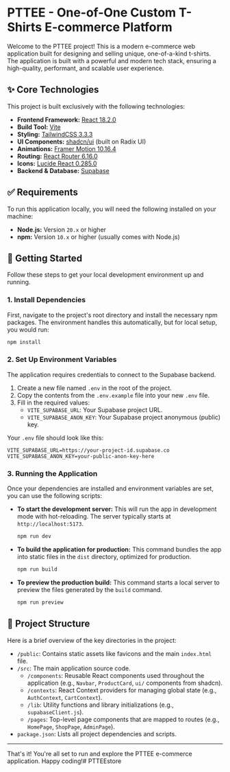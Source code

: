 # PTTEE - One-of-One Custom T-Shirts E-commerce Platform

Welcome to the PTTEE project! This is a modern e-commerce web application built for designing and selling unique, one-of-a-kind t-shirts. The application is built with a powerful and modern tech stack, ensuring a high-quality, performant, and scalable user experience.

## ✨ Core Technologies

This project is built exclusively with the following technologies:

-   **Frontend Framework:** [React 18.2.0](https://reactjs.org/)
-   **Build Tool:** [Vite](https://vitejs.dev/)
-   **Styling:** [TailwindCSS 3.3.3](https://tailwindcss.com/)
-   **UI Components:** [shadcn/ui](https://ui.shadcn.com/) (built on Radix UI)
-   **Animations:** [Framer Motion 10.16.4](https://www.framer.com/motion/)
-   **Routing:** [React Router 6.16.0](https://reactrouter.com/)
-   **Icons:** [Lucide React 0.285.0](https://lucide.dev/)
-   **Backend & Database:** [Supabase](https://supabase.io/)

## ✅ Requirements

To run this application locally, you will need the following installed on your machine:

-   **Node.js:** Version `20.x` or higher
-   **npm:** Version `10.x` or higher (usually comes with Node.js)

## 🚀 Getting Started

Follow these steps to get your local development environment up and running.

### 1. Install Dependencies

First, navigate to the project's root directory and install the necessary npm packages. The environment handles this automatically, but for local setup, you would run:

```bash
npm install
```

### 2. Set Up Environment Variables

The application requires credentials to connect to the Supabase backend.

1.  Create a new file named `.env` in the root of the project.
2.  Copy the contents from the `.env.example` file into your new `.env` file.
3.  Fill in the required values:
    -   `VITE_SUPABASE_URL`: Your Supabase project URL.
    -   `VITE_SUPABASE_ANON_KEY`: Your Supabase project anonymous (public) key.

Your `.env` file should look like this:

```
VITE_SUPABASE_URL=https://your-project-id.supabase.co
VITE_SUPABASE_ANON_KEY=your-public-anon-key-here
```

### 3. Running the Application

Once your dependencies are installed and environment variables are set, you can use the following scripts:

-   **To start the development server:**
    This will run the app in development mode with hot-reloading. The server typically starts at `http://localhost:5173`.
    ```bash
    npm run dev
    ```

-   **To build the application for production:**
    This command bundles the app into static files in the `dist` directory, optimized for production.
    ```bash
    npm run build
    ```

-   **To preview the production build:**
    This command starts a local server to preview the files generated by the `build` command.
    ```bash
    npm run preview
    ```

## 📂 Project Structure

Here is a brief overview of the key directories in the project:

-   `/public`: Contains static assets like favicons and the main `index.html` file.
-   `/src`: The main application source code.
    -   `/components`: Reusable React components used throughout the application (e.g., `Navbar`, `ProductCard`, `ui/` components from shadcn).
    -   `/contexts`: React Context providers for managing global state (e.g., `AuthContext`, `CartContext`).
    -   `/lib`: Utility functions and library initializations (e.g., `supabaseClient.js`).
    -   `/pages`: Top-level page components that are mapped to routes (e.g., `HomePage`, `ShopPage`, `AdminPage`).
-   `package.json`: Lists all project dependencies and scripts.

---

That's it! You're all set to run and explore the PTTEE e-commerce application. Happy coding!#   P T T E E s t o r e  
 